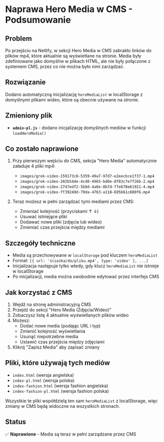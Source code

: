 # Naprawa Hero Media w CMS - Podsumowanie

## Problem
Po przejściu na Netlify, w sekcji Hero Media w CMS zabrakło linków do plików mp4, które aktualnie są wyświetlane na stronie. Media były zdefiniowane jako domyślne w plikach HTML, ale nie były połączone z systemem CMS, przez co nie można było nimi zarządzać.

## Rozwiązanie
Dodano automatyczną inicjalizację `heroMediaList` w localStorage z domyślnymi plikami wideo, które są obecnie używane na stronie.

## Zmieniony plik
- **`admin-pl.js`** - dodano inicjalizację domyślnych mediów w funkcji `loadHeroMedia()`

## Co zostało naprawione
1. Przy pierwszym wejściu do CMS, sekcja "Hero Media" automatycznie załaduje 4 pliki mp4:
   - `images/grok-video-159173c8-5359-49a7-97d7-e2eecbce1f37-1.mp4`
   - `images/grok-video-202b544e-4cd8-4965-bd0e-8f83c7e7f26b-2.mp4`
   - `images/grok-video-2747edf2-5b8d-4a0e-8b7d-f7e678e61921-4.mp4`
   - `images/grok-video-ff39249d-79da-4763-a118-695b61c880f6.mp4`

2. Teraz możesz w pełni zarządzać tymi mediami przez CMS:
   - Zmieniać kolejność (przyciskami ↑ ↓)
   - Usuwać istniejące pliki
   - Dodawać nowe pliki (zdjęcia lub wideo)
   - Zmieniać czas przejścia między mediami

## Szczegóły techniczne
- Media są przechowywane w `localStorage` pod kluczem `heroMediaList`
- Format: `[{ url: 'ścieżka/do/pliku.mp4', type: 'video' }, ...]`
- Inicjalizacja następuje tylko wtedy, gdy klucz `heroMediaList` nie istnieje w localStorage
- Po inicjalizacji, media można swobodnie edytować przez interfejs CMS

## Jak korzystać z CMS
1. Wejdź na stronę administracyjną CMS
2. Przejdź do sekcji "Hero Media (Zdjęcia/Wideo)"
3. Zobaczysz listę 4 aktualnie wyświetlanych plików wideo
4. Możesz:
   - Dodać nowe media (podając URL i typ)
   - Zmienić kolejność wyświetlania
   - Usunąć niepotrzebne media
   - Ustawić czas przejścia między zdjęciami
5. Kliknij "Zapisz Media" aby zapisać zmiany

## Pliki, które używają tych mediów
- `index.html` (wersja angielska)
- `index-pl.html` (wersja polska)
- `index-fashion.html` (wersja fashion angielska)
- `index-fashion-pl.html` (wersja fashion polska)

Wszystkie te pliki współdzielą ten sam `heroMediaList` z localStorage, więc zmiany w CMS będą widoczne na wszystkich stronach.

## Status
✅ **Naprawione** - Media są teraz w pełni zarządzane przez CMS
